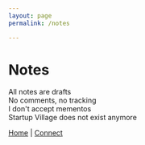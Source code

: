 ```yaml
---
layout: page
permalink: /notes

---
```


# Notes

All notes are drafts <br>
No comments, no tracking <br>
I don't accept mementos <br>
Startup Village does not exist anymore <br>

[Home](https://www.sijokuruvilla.in/) \| [Connect](https://www.sijokuruvilla.in/connect)


<!--

Know
Connect 

Connect
Now
About
 
Writings
Columns
Rethink

Books
Boardgames
Productivity

Talks
Media
Work

Index

* About me
* What am I upto now
* Best way to reach me

Credo

* I still receive queries from Startup Village
* I don't accept mementos
* I don't read newspapers

Articles

* Articles
* Rethink manifesto
* Personal credo

-->